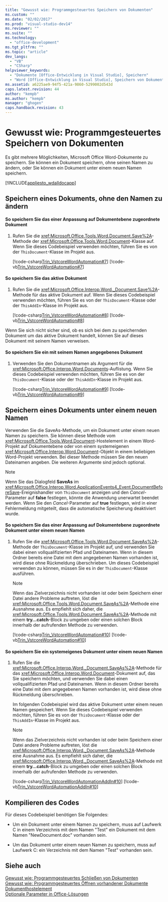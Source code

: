 ```yaml
---
title: "Gewusst wie: Programmgesteuertes Speichern von Dokumenten"
ms.custom: ""
ms.date: "02/02/2017"
ms.prod: "visual-studio-dev14"
ms.reviewer: ""
ms.suite: ""
ms.technology: 
  - "office-development"
ms.tgt_pltfrm: ""
ms.topic: "article"
dev_langs: 
  - "VB"
  - "CSharp"
helpviewer_keywords: 
  - "Dokumente [Office-Entwicklung in Visual Studio], Speichern"
  - "Word [Office-Entwicklung in Visual Studio], Speichern von Dokumenten"
ms.assetid: a6225ae9-94f5-421a-9860-5299002d543d
caps.latest.revision: 44
author: "kempb"
ms.author: "kempb"
manager: "ghogen"
caps.handback.revision: 43
---
```

# Gewusst wie: Programmgesteuertes Speichern von Dokumenten
  Es gibt mehrere Möglichkeiten, Microsoft Office Word\-Dokumente zu speichern.  Sie können ein Dokument speichern, ohne seinen Namen zu ändern, oder Sie können ein Dokument unter einem neuen Namen speichern.  
  
 [!INCLUDE[appliesto_wdalldocapp](../vsto/includes/appliesto-wdalldocapp-md.md)]  
  
## Speichern eines Dokuments, ohne den Namen zu ändern  
  
#### So speichern Sie das einer Anpassung auf Dokumentebene zugeordnete Dokument  
  
1.  Rufen Sie die <xref:Microsoft.Office.Tools.Word.Document.Save%2A>\-Methode der <xref:Microsoft.Office.Tools.Word.Document>\-Klasse auf.  Wenn Sie dieses Codebeispiel verwenden möchten, führen Sie es von der `ThisDocument`\-Klasse im Projekt aus.  
  
     [!code-csharp[Trin_VstcoreWordAutomation#7](../snippets/csharp/VS_Snippets_OfficeSP/Trin_VstcoreWordAutomation/CS/ThisDocument.cs#7)]
     [!code-vb[Trin_VstcoreWordAutomation#7](../snippets/visualbasic/VS_Snippets_OfficeSP/Trin_VstcoreWordAutomation/VB/ThisDocument.vb#7)]  
  
#### So speichern Sie das aktive Dokument  
  
1.  Rufen Sie die <xref:Microsoft.Office.Interop.Word._Document.Save%2A>\-Methode für das aktive Dokument auf.  Wenn Sie dieses Codebeispiel verwenden möchten, führen Sie es von der `ThisDocument`\-Klasse oder der `ThisAddIn`\-Klasse im Projekt aus.  
  
     [!code-csharp[Trin_VstcoreWordAutomation#8](../snippets/csharp/VS_Snippets_OfficeSP/Trin_VstcoreWordAutomation/CS/ThisDocument.cs#8)]
     [!code-vb[Trin_VstcoreWordAutomation#8](../snippets/visualbasic/VS_Snippets_OfficeSP/Trin_VstcoreWordAutomation/VB/ThisDocument.vb#8)]  
  
 Wenn Sie sich nicht sicher sind, ob es sich bei dem zu speichernden Dokument um das aktive Dokument handelt, können Sie auf dieses Dokument mit seinem Namen verweisen.  
  
#### So speichern Sie ein mit seinem Namen angegebenes Dokument  
  
1.  Verwenden Sie den Dokumentnamen als Argument für die <xref:Microsoft.Office.Interop.Word.Documents>\-Auflistung.  Wenn Sie dieses Codebeispiel verwenden möchten, führen Sie es von der `ThisDocument`\-Klasse oder der `ThisAddIn`\-Klasse im Projekt aus.  
  
     [!code-csharp[Trin_VstcoreWordAutomation#9](../snippets/csharp/VS_Snippets_OfficeSP/Trin_VstcoreWordAutomation/CS/ThisDocument.cs#9)]
     [!code-vb[Trin_VstcoreWordAutomation#9](../snippets/visualbasic/VS_Snippets_OfficeSP/Trin_VstcoreWordAutomation/VB/ThisDocument.vb#9)]  
  
## Speichern eines Dokuments unter einem neuen Namen  
 Verwenden Sie die SaveAs\-Methode, um ein Dokument unter einem neuen Namen zu speichern.  Sie können diese Methode vom <xref:Microsoft.Office.Tools.Word.Document>\-Hostelement in einem Word\-Projekt auf Dokumentebene oder von einem systemeigenen <xref:Microsoft.Office.Interop.Word.Document>\-Objekt in einem beliebigen Word\-Projekt verwenden.  Bei dieser Methode müssen Sie den neuen Dateinamen angeben. Die weiteren Argumente sind jedoch optional.  
  
> [!NOTE]  
>  Wenn Sie das Dialogfeld **SaveAs** im <xref:Microsoft.Office.Interop.Word.ApplicationEvents4_Event.DocumentBeforeSave>\-Ereignishandler von `ThisDocument` anzeigen und den *Cancel*\-Parameter auf **false** festlegen, könnte die Anwendung unerwartet beendet werden.  Wenn Sie den *Cancel*\-Parameter auf **true** festlegen, wird in einer Fehlermeldung mitgeteilt, dass die automatische Speicherung deaktiviert wurde.  
  
#### So speichern Sie das einer Anpassung auf Dokumentebene zugeordnete Dokument unter einem neuen Namen  
  
1.  Rufen Sie die <xref:Microsoft.Office.Tools.Word.Document.SaveAs%2A>\-Methode der `ThisDocument`\-Klasse im Projekt auf, und verwenden Sie dabei einen vollqualifizierten Pfad und Dateinamen.  Wenn in diesem Ordner bereits eine Datei mit dem angegebenen Namen vorhanden ist, wird diese ohne Rückmeldung überschrieben.  Um dieses Codebeispiel verwenden zu können, müssen Sie es in der `ThisDocument`\-Klasse ausführen.  
  
    > [!NOTE]  
    >  Wenn das Zielverzeichnis nicht vorhanden ist oder beim Speichern einer Datei andere Probleme auftreten, löst die <xref:Microsoft.Office.Tools.Word.Document.SaveAs%2A>\-Methode eine Ausnahme aus.  Es empfiehlt sich daher, die <xref:Microsoft.Office.Tools.Word.Document.SaveAs%2A>\-Methode mit einem **try…catch**\-Block zu umgeben oder einen solchen Block innerhalb der aufrufenden Methode zu verwenden.  
  
     [!code-csharp[Trin_VstcoreWordAutomation#10](../snippets/csharp/VS_Snippets_OfficeSP/Trin_VstcoreWordAutomation/CS/ThisDocument.cs#10)]
     [!code-vb[Trin_VstcoreWordAutomation#10](../snippets/visualbasic/VS_Snippets_OfficeSP/Trin_VstcoreWordAutomation/VB/ThisDocument.vb#10)]  
  
#### So speichern Sie ein systemeigenes Dokument unter einem neuen Namen  
  
1.  Rufen Sie die <xref:Microsoft.Office.Interop.Word._Document.SaveAs%2A>\-Methode für das <xref:Microsoft.Office.Interop.Word.Document>\-Dokument auf, das Sie speichern möchten, und verwenden Sie dabei einen vollqualifizierten Pfad und Dateinamen.  Wenn in diesem Ordner bereits eine Datei mit dem angegebenen Namen vorhanden ist, wird diese ohne Rückmeldung überschrieben.  
  
     Im folgenden Codebeispiel wird das aktive Dokument unter einem neuen Namen gespeichert.  Wenn Sie dieses Codebeispiel verwenden möchten, führen Sie es von der `ThisDocument`\-Klasse oder der `ThisAddIn`\-Klasse im Projekt aus.  
  
    > [!NOTE]  
    >  Wenn das Zielverzeichnis nicht vorhanden ist oder beim Speichern einer Datei andere Probleme auftreten, löst die <xref:Microsoft.Office.Interop.Word._Document.SaveAs%2A>\-Methode eine Ausnahme aus.  Es empfiehlt sich daher, die <xref:Microsoft.Office.Interop.Word._Document.SaveAs%2A>\-Methode mit einem **try…catch**\-Block zu umgeben oder einen solchen Block innerhalb der aufrufenden Methode zu verwenden.  
  
     [!code-csharp[Trin_VstcoreWordAutomationAddIn#10](../snippets/csharp/VS_Snippets_OfficeSP/Trin_VstcoreWordAutomationAddIn/CS/ThisAddIn.cs#10)]
     [!code-vb[Trin_VstcoreWordAutomationAddIn#10](../snippets/visualbasic/VS_Snippets_OfficeSP/Trin_VstcoreWordAutomationAddIn/VB/ThisAddIn.vb#10)]  
  
## Kompilieren des Codes  
 Für dieses Codebeispiel benötigen Sie Folgendes:  
  
-   Um ein Dokument unter einem Namen zu speichern, muss auf Laufwerk C in einem Verzeichnis mit dem Namen "Test" ein Dokument mit dem Namen "NewDocument.doc" vorhanden sein.  
  
-   Um das Dokument unter einem neuen Namen zu speichern, muss auf Laufwerk C: ein Verzeichnis mit dem Namen "Test" vorhanden sein.  
  
## Siehe auch  
 [Gewusst wie: Programmgesteuertes Schließen von Dokumenten](../vsto/how-to-programmatically-close-documents.md)   
 [Gewusst wie: Programmgesteuertes Öffnen vorhandener Dokumente](../vsto/how-to-programmatically-open-existing-documents.md)   
 [Dokumenthostelement](../vsto/document-host-item.md)   
 [Optionale Parameter in Office-Lösungen](../vsto/optional-parameters-in-office-solutions.md)  
  
  